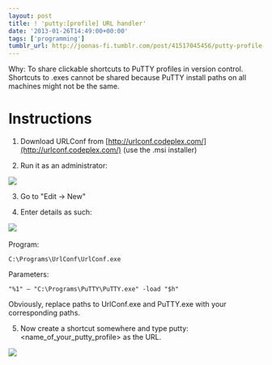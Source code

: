 ```yaml
---
layout: post
title: ! 'putty:[profile] URL handler'
date: '2013-01-26T14:49:00+00:00'
tags: ['programming']
tumblr_url: http://joonas-fi.tumblr.com/post/41517045456/putty-profile-protocol-handler
---
```


Why: To share clickable shortcuts to PuTTY profiles in version control. Shortcuts to .exes cannot be shared because PuTTY install paths on all machines might not be the same.

Instructions
============

1) Download URLConf from [http://urlconf.codeplex.com/](http://urlconf.codeplex.com/) (use the .msi installer)

2) Run it as an administrator:

![](/images/2013/01/tumblr_inline_mh8g6nizHZ1qz4rgp.png)

3) Go to "Edit -> New"

4) Enter details as such: 

![](/images/2013/01/tumblr_inline_mh8g9yXyct1qz4rgp.png)
 

Program:

	C:\Programs\UrlConf\UrlConf.exe

Parameters:

	"%1" – "C:\Programs\PuTTY\PuTTY.exe" -load "$h"

Obviously, replace paths to UrlConf.exe and PuTTY.exe with your corresponding paths.

5) Now create a shortcut somewhere and type putty:<name_of_your_putty_profile> as the URL. 

![](/images/2013/01/tumblr_inline_mh8gmpQZqc1qz4rgp.png)
